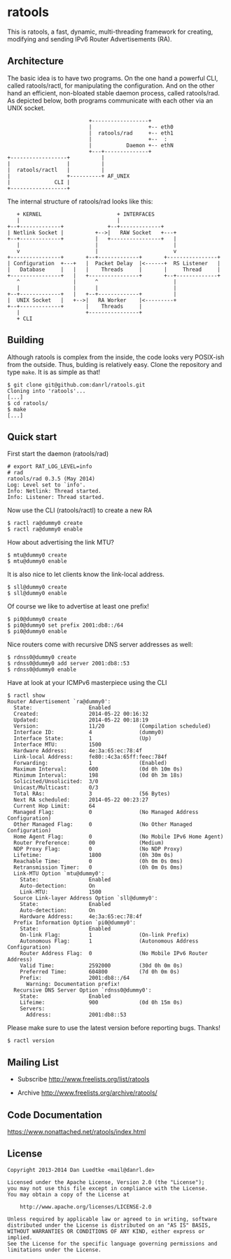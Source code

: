 ratools
=======

This is ratools, a fast, dynamic, multi-threading framework for creating,
modifying and sending IPv6 Router Advertisements (RA).


Architecture
------------

The basic idea is to have two programs. On the one hand a
powerful CLI, called ratools/ractl, for manipulating the
configuration. And on the other hand an efficient, non-bloated
stable daemon process, called ratools/rad. As depicted below,
both programs communicate with each other via an UNIX socket.


                              +------------------+
                              |                  +-- eth0
                              |  ratools/rad     +-- eth1
                              |                  +--  :
                              |           Daemon +-- ethN
                              +---+--------------+
    +------------------+          |
    |                  |          |
    |  ratools/ractl   |          |
    |                  +----------+ AF_UNIX
    |              CLI |
    +------------------+


The internal structure of ratools/rad looks like this:



       + KERNEL                        + INTERFACES
       |                               |
    +--+-------------+              +--+-------------+
    | Netlink Socket |          +-->|   RAW Socket   +---+
    +--+-------------+          |   +----------------+   |
       |                        |                        |
       v                        |                        v
    +----------------+       +--+-------------+       +----------------+
    | Configuration  +---+   |  Packet Delay  |<------+  RS Listener   |
    |   Database     |   |   |    Threads     |       |     Thread     |
    +----------------+   |   +----------------+       +--+-------------+
       ^                 |      ^                        |
       |                 |      |                        |
    +--+-------------+   |   +--+-------------+          |
    |  UNIX Socket   |   +-->|   RA Worker    |<---------+
    +--+-------------+       |    Threads     |
       |                     +----------------+
       + CLI



Building
--------

Although ratools is complex from the inside, the code looks very POSIX-ish from
the outside. Thus, bulding is relatively easy. Clone the repository and type
`make`. It is as simple as that!

    $ git clone git@github.com:danrl/ratools.git
    Cloning into 'ratools'...
    [...]
    $ cd ratools/
    $ make
    [...]


Quick start
-----------

First start the daemon (ratools/rad)

    # export RAT_LOG_LEVEL=info
    # rad
    ratools/rad 0.3.5 (May 2014)
    Log: Level set to `info'.
    Info: Netlink: Thread started.
    Info: Listener: Thread started.


Now use the CLI (ratools/ractl) to create a new RA

    $ ractl ra@dummy0 create
    $ ractl ra@dummy0 enable

How about advertising the link MTU?

    $ mtu@dummy0 create
    $ mtu@dummy0 enable

It is also nice to let clients know the link-local address.

    $ sll@dummy0 create
    $ sll@dummy0 enable

Of course we like to advertise at least one prefix!

    $ pi0@dummy0 create
    $ pi0@dummy0 set prefix 2001:db8::/64
    $ pi0@dummy0 enable

Nice routers come with recursive DNS server addresses as well:

    $ rdnss0@dummy0 create
    $ rdnss0@dummy0 add server 2001:db8::53
    $ rdnss0@dummy0 enable

Have at look at your ICMPv6 masterpiece using the CLI

    $ ractl show
	Router Advertisement `ra@dummy0':
	  State:                  Enabled         
	  Created:                2014-05-22 00:16:32
	  Updated:                2014-05-22 00:18:19
	  Version:                11/20           (Compilation scheduled)
	  Interface ID:           4               (dummy0)
	  Interface State:        1               (Up)
	  Interface MTU:          1500            
	  Hardware Address:       4e:3a:65:ec:78:4f
	  Link-local Address:     fe80::4c3a:65ff:feec:784f
	  Forwarding:             1               (Enabled)
	  Maximum Interval:       600             (0d 0h 10m 0s)
	  Minimum Interval:       198             (0d 0h 3m 18s)
	  Solicited/Unsolicited:  3/0             
	  Unicast/Multicast:      0/3             
	  Total RAs:              3               (56 Bytes)
	  Next RA scheduled:      2014-05-22 00:23:27
	  Current Hop Limit:      64              
	  Managed Flag:           0               (No Managed Address Configuration)
	  Other Managed Flag:     0               (No Other Managed Configuration)
	  Home Agent Flag:        0               (No Mobile IPv6 Home Agent)
	  Router Preference:      00              (Medium)
	  NDP Proxy Flag:         0               (No NDP Proxy)
	  Lifetime:               1800            (0h 30m 0s)
	  Reachable Time:         0               (0h 0m 0s 0ms)
	  Retransmission Timer:   0               (0h 0m 0s 0ms)
	  Link-MTU Option `mtu@dummy0':
		State:                Enabled         
		Auto-detection:       On              
		Link-MTU:             1500            
	  Source Link-layer Address Option `sll@dummy0':
		State:                Enabled         
		Auto-detection:       On              
		Hardware Address:     4e:3a:65:ec:78:4f
	  Prefix Information Option `pi0@dummy0':
		State:                Enabled         
		On-link Flag:         1               (On-link Prefix)
		Autonomous Flag:      1               (Autonomous Address Configuration)
		Router Address Flag:  0               (No Mobile IPv6 Router Address)
		Valid Time:           2592000         (30d 0h 0m 0s)
		Preferred Time:       604800          (7d 0h 0m 0s)
		Prefix:               2001:db8::/64   
		  Warning: Documentation prefix!
	  Recursive DNS Server Option `rdnss0@dummy0':
		State:                Enabled         
		Lifeime:              900             (0d 0h 15m 0s)
		Servers:                              
		  Address:            2001:db8::53    



Please make sure to use the latest version before reporting bugs. Thanks!

    $ ractl version


Mailing List
------------

* Subscribe http://www.freelists.org/list/ratools

* Archive http://www.freelists.org/archive/ratools/


Code Documentation
------------------

https://www.nonattached.net/ratools/index.html


License
-------

    Copyright 2013-2014 Dan Luedtke <mail@danrl.de>

    Licensed under the Apache License, Version 2.0 (the "License");
    you may not use this file except in compliance with the License.
    You may obtain a copy of the License at

        http://www.apache.org/licenses/LICENSE-2.0

    Unless required by applicable law or agreed to in writing, software
    distributed under the License is distributed on an "AS IS" BASIS,
    WITHOUT WARRANTIES OR CONDITIONS OF ANY KIND, either express or implied.
    See the License for the specific language governing permissions and
    limitations under the License.
